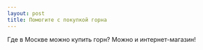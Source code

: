 ```yaml
---
layout: post 
title: Помогите с покупкой горна
--- 
```

Где в Москве можно купить горн? Можно и интернет-магазин!
